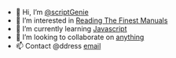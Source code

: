 - 👋 Hi, I’m [@scriptGenie](https://example.com)
- 👀 I’m interested in [Reading The Finest Manuals](https://devdocs.io/javascript/)
- 🌱 I’m currently learning [Javascript](https://developer.mozilla.org/en-US/docs/Web/JavaScript)
- 💞️ I’m looking to collaborate on [anything](https://something.com/)
- 📫 Contact @ddress [email](scriptGenie@protonmail.com)

<!---
scriptGenie/scriptGenie is a ✨ special ✨ repository because its `README.md` (this file) appears on your GitHub profile.
You can click the Preview link to take a look at your changes.
--->
